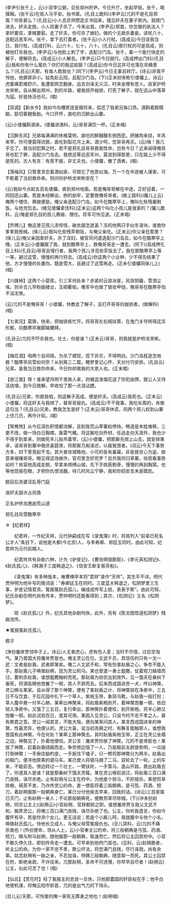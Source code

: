 <!-- { "loadSidebar": true } -->
(李尹引张千上，云)小官李公弼，见任郑州府尹。今日升厅，坐起早衙。张千，喝撺厢。(张千云)在衙人马平安。抬书案。(孔目上跪科)(李尹云)兀的不是孔目郑嵩？你告甚么？(孔目云)小人去京师攒造文书回来，撞见奸夫在妻子房内。我蹅门进去，奸夫走脱，小人将妻子杀了，今来出首。(李尹云)郑嵩，你怎做的执法人？拿奸要双，拿贼要脏。走了奸夫，你可杀了媳妇，做的个无故杀妻妾。该杖八十，迭配远恶军州。张千，拿下去打着者。(张千云)小人行杖。(高成云)今日该我当日，我行杖。(高成打科，云)六十，七十，八十。(孔目云)那行杖的可是高成，则被他打杀我也。(李尹云)与他脸上刺了字，迭配沙门岛。张千，着一个能行快走的解子，便解将去。(高成云)小人解去。(李尹云)只今日就行。(高成押出门科)(孔目云)我和你有什么冤仇？你打的我这般狠？(高成云)你今日这井可也落在吊桶里么？(孔目云)天那，有谁人救我也？(同下)(李尹云)今日无事且转厅。(诗云)非我不怜他，他罪原非小。姑免赴云阳，且配沙门岛。(下)(正末扮宋彬引偻儸上，诗云)虎着痛箭难舒爪，鱼遭密网怎翻身。运去剑诛无义汉，时来金赠有恩人。自家护桥龙宋彬。自从解出郑州，到的半路，被我扭开枷锁，打死了解子，就在这山中落草为寇。好是快活也可。(唱)

【双调】【新水令】我如今向槽房连瓮掇将来，偿还了我弟兄每口债。酒斟着醇糯醅，脍切着鲤鱼胎。今口开怀，直吃的沉醉出山寨。

(云)小偻儸斟酒来。(偻儸进酒科，云)哥哥满饮一杯。(正未唱)

【沉醉东风】兄弟每满满的休推莫侧，直吃的醉醺醺东倒西歪。把猪肉来烧，羊羔来宰。你可便莫得迟捱，直吃到梨花月上来。酒少呵，您哥哥再买。(云)嗨！我几乎忘了。我当初犯罪之时，若不是郑孔目哥哥救我性命，岂有今日？近来闻得俺哥哥也犯了罪，迭配沙门岛去。我想这等远恶军州，莫说到得那里，只在路上少不得是死的。古人有言：有恩不报，非丈夫也。小偻儸，撤了酒者。(唱)

【落梅风】只管里贪恋着酒如泉，可顿忘了他恩似海。万一个在中途被人谋害，可不乾着了当初救命来。则问你护桥龙宋彬安在？

(云)我如今点起五百名偻儸。直到郑州地面。若是俺哥哥解在中途，正好迎着，一同回还山寨。若是未经解出，拚的劫牢，定要救俺哥哥者。(做上路科)(儸儿上云)俺两个僧住、赛娘便是。俺父亲迭配沙门岛，如今在酷寒亭上，俺叫化些残羹剩饭，与他充饥去。(做见偻儸拿住科)(正末云)这两个叫化小孩儿是谁家的？(儸儿跪科，云)俺是郑孔目的孩儿赛娘、僧住。将军可怜见波。(正末唱)

【乔牌儿】俺这里见孩儿添惊怪，破衣服怎遮盖？冻的他两只手似冬凌块，谁救你爹爹脱杻械。(俫儿云)我叫化些残茶剩饭，与俺父亲吃。(正末云)你父亲在那里？(俫儿云)俺父亲因拿奸夫，杀了淫妇，被官司问遣迭配沙门岛去，如今在酷寒亭上哩。(正末云)小偻儸跟了我，就到酷寒亭上，救俺哥哥走一遭去。(同下)(高成押孔目上科)(孔目云)哥哥且慢行者，我两个孩儿寻觅些茶饭去了。我在那酷寒亭上等一等，避过这雪，慢慢的再行将去。(高成云)你这两个小业种，少不得先结果了他，方才慢慢的处置你。既是雪大，且避过了这雪再走。(正未引偻儸同俫儿上)(唱)

【川拨棹】这两个小婴孩，引三军何处来？赤紧的云锁冰崖，风敛阴霾，雪洒尘埃。则半合儿早粉画楼台，玉砌衢街。俺军中也做了银妆甲铠，俺哥哥在酷寒亭怕不活冻煞。

(云)兀的不是俺哥哥！小偻儸，休教走了解子，且打开哥哥的枷锁者。(做解科)(唱)

【七弟兄】莫猜，快来，把枷锁疾忙开。将哥哥左右相扶策，在鬼门关夺转得这冻形骸，向酷寒亭展脚输腰拜。

(孔目云)兀的不吓杀我也。壮士，你是谁？(正末云)哥哥，则我就是护桥龙宋彬。(唱)

【梅花酒】咱两个自间隔，为杀了裙钗，揽下非灾，不得明白。沙门岛程途怎地捱？酷寒亭风雪如何奈？从别离三二载，睡梦里记心怀，天对付巧安排。(孔目云)兄弟，是我当日救你命来，今日你却做我的大恩人也。(正末唱)

【收江南】呀！谁承望月明千里故人来，则被这泼烟花送了你犯由牌，狠公人又待活烧埋。到今日救解，早收恰了那一点泪沾腮。

(孔目云)兄弟，你救我咱，则这解子高成，便是奸夫。(高成云)我死也。(正末云)小偻儸，将这奸夫与我绑了，替哥哥报仇。(高成云)不干我事。我吃长斋的，肯做这勾当？(孔目云)兄弟，教我怎生是好？(正末云)哥哥休谎，同两个孩儿权到山寨上住几日，再作计较。(唱)

【鸳鸯煞】从今后深仇积恨都消解，且到我荒山草寨权停待。畅道是本姓难移，三更不改，做一场白日胸襟，轰雷气概。将这厮吃剑乔材，任逃走向天涯外，我也少不得手到拿来，则做死羊儿般吊着宰。(云)小偻儸，把那厮先绑上山去，就安排果卓，请哥哥到寨中做庆喜筵席，将那厮万剐凌迟，以报冤恨者。(词云)今天下事势方多，四下里竞起干戈。其大者攻城略地，小可的各有巢窠。非是我甘心为盗，故意来啜赚哥哥。眼见得这场做作，官司里怎好兜罗？且共我同归草寨，徐观看事势如何？肯容他高成走脱，早拿来绑缚山坡。先下手挑筋剔骨，慢慢的再剖胸窝。也等他现报在眼，才把你仇恨消磨。待几时风尘宁静，我和你招安去未是蹉跎。

题目后尧婆淫乱辱门庭

泼奸夫狙诈占风情

正名护桥龙邂逅荒山道

郑孔目风雪酷寒亭
　

☆【纪君祥】
 
　　纪君祥，一作纪天祥，元代钟嗣成在写《录鬼簿》时，将其列入“前辈已死名公才人”条目下，说他是大都(今北京)人，与李寿卿、郑廷玉同时。由此可知，纪君祥为元代前期人。

　　纪君祥共有杂剧六种，计为《驴皮记》、《曹伯明错勘赃》、《李元真松阴记》、《赵氏孤儿》、《韩湘子三度韩退之》、《信安王断复贩茶船》。

　　《录鬼簿》有多种版本，唯曹楝亭本将“君祥”录作“天祥”。其生平不详。明代贾仲明为他补写的挽词说：“寿卿廷玉在同时。三度蓝关韩退之，松阴梦里三生事，驴皮记情意资。冤报冤赵氏孤儿，编成成传写上纸，表表于斯”。由此可知，纪氏杂剧在明代尚有传本，贾仲明时还能看得到；其次，《松阴记》又名《松阴梦》。

　　除《赵氏孤儿》外，纪氏其他杂剧均佚，此外，另有《陈文图悟道松阴梦》残曲流传。 

★冤报冤赵氏孤儿

楔子

(净扮屠岸贾领卒子上，诗云)人无害虎心，虎有伤人意；当时不尽情，过后空淘气。某乃晋国大将屠岸贾是也。俺主灵公在位，文武千员，其信任的只有一文一武：文者是赵盾，武者即某矣。俺二人文武不和，常有伤害赵盾之心，争奈不能入手。那赵盾儿子唤做赵朔，现为灵公附马。某也曾遣一勇士鉏麑，仗着短刀越墙而过，要刺杀赵盾，谁想鉏麑触树而死。那赵盾为劝农出到效外，见一饿夫在桑树下垂死，将酒饭赐他饱餐了一顿，其人不辞而去。后来西戎国进贡一犬，呼曰神獒，灵公赐与某家。自从得了那个神獒，便有了害赵盾之计，将神獒锁在净房中，三五日不与饮食，于后花园中扎下一个草人，紫袍玉带，象简乌靴，与赵盾一般打扮；草人腹中悬一付羊心肺，某牵出神獒来，将赵盾紫袍剖开，着神獒饱餐一顿，依旧锁入净房中。又饿了三五日，复行牵出，那神獒扑着便咬，剖开紫袍，将羊心肺又饱餐一顿。如此试验百日，度其可用。某因入见灵公，只说今时不忠不孝之人，甚有欺君之意。灵公一闻其言，不胜大恼，便向某索问其人。某言西戎国进来的神獒，性最灵异，他便认的。灵公大喜，说当初尧舜之时，有獬豸能触邪人，谁想我晋国有此神獒，今在何处？某牵上那神獒去。其时赵盾紫袍玉带，正立在灵公坐榻之边。神獒见了，扑着他便咬。灵公言：屠岸贾你放了神獒，兀的不是谗臣也！某放了神獒，赶着赵盾绕殿而走。争奈傍边恼了一人，乃是殿前太尉提弥明，一瓜搥打倒神獒；一手揪住脑杓皮，一手扳住下嗑子，只一劈将那神獒分为两半。赵盾出的殿门，便寻他原乘的驷马车。某已使人将驷马摘了二马，双轮去了一轮。上的车来，不能前去。傍边转过一个壮士，一臂扶轮，一手策马，逢山开路，救出赵盾去了。你道其人是谁？就是那桑树下饿夫灵辄。某在灵公根前说过，将赵盾三百口满门良贱，诛尽杀绝。止有赵朔与公主在府中，为他是个驸马，不好擅杀。某想剪草除根，萌芽不发，乃诈传灵公的命，差一使臣将着三般朝典，是弓弦、药酒、短刀，着赵朔服那一般朝典身亡。某已分付他疾去早来，回我的话。(诗云)三百家属已灭门，止有赵朔一亲人；不论那般朝典死，便教剪草尽除根。(下)(冲末扮赵朔，同旦公主上)(赵朔云)小官赵朔，官拜都尉之职。谁想屠岸贾与我父文武不和，搬弄灵公，将俺三百口满门良贱，诛尽杀绝了也。公主，你听我遗言，你如今腹怀有孕，若是你添个女儿，更无话说；若是个小厮儿呵，我就腹中与他个小名，唤做赵氏孤儿。待他长立成人，与俺父母雪冤报仇也。(旦儿哭科，云)兀的不痛
杀我也！(外扮使命，领从人上，云)小官奉主公的命，将三般朝典是弓弦、药酒、短刀，赐与附马赵朔，随他服那一般朝典，取速而亡，然后将公主囚禁府中。小官不敢久停久住，即刻传命走一遭去。可早来到他府门首也。(见科，云)赵朔跪者，听主公的命。为你一家不忠不孝，欺公坏法，将您满门良贱，尽行诛戮，尚有余辜。姑念赵朔有一脉之亲，不忍加诛，特赐三般朝典，随意取一而死。其公土囚禁在府，断绝亲疏，不许往来。兀那赵朔，圣命不可违慢，你早早自尽者！(赵朔云)公主，似此可怎了也！(唱)

【仙吕】【赏花时】枉了我报主的忠良一旦休，只他那蠹国的奸臣权在手；他平白地使机谋，将俺云阳市斩首，兀的是出气力的下场头。

(旦儿云)天那，可怜害的俺一家死无葬身之地也！(赵朔唱)

